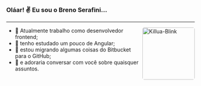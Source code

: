 ### Oláar! ✌️ Eu sou o Breno Serafini...
---

<img align="right" alt="Killua-Blink" height="140" style="border-radius: 5px;" src="https://brenoserafini.com/killuaBlink.gif">

- 🚀 Atualmente trabalho como desenvolvedor frontend;
- 🌱 tenho estudado um pouco de Angular;
- 👾 estou migrando algumas coisas do Bitbucket para o GitHub;
- 🥰 e adoraria conversar com você sobre quaisquer assuntos. 

<!-- - ⚡ FunFact:  -->
<!-- <p align="left"> <img src="https://komarev.com/ghpvc/?username=brenoserafini&&color=dc143c" alt="brenoserafini"/> </p> -->

